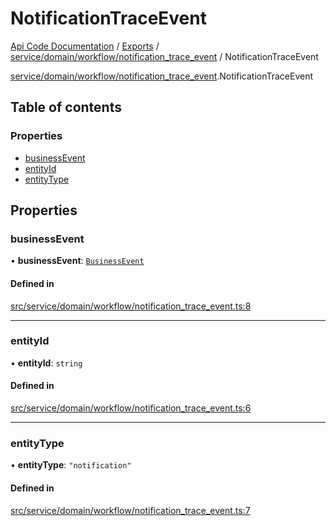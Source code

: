 # NotificationTraceEvent
 
[Api Code Documentation](../README.md) / [Exports](../modules.md) / [service/domain/workflow/notification\_trace\_event](../modules/service_domain_workflow_notification_trace_event.md) / NotificationTraceEvent

[service/domain/workflow/notification_trace_event](../modules/service_domain_workflow_notification_trace_event.md).NotificationTraceEvent

## Table of contents

### Properties

- [businessEvent](service_domain_workflow_notification_trace_event.NotificationTraceEvent.md#businessevent)
- [entityId](service_domain_workflow_notification_trace_event.NotificationTraceEvent.md#entityid)
- [entityType](service_domain_workflow_notification_trace_event.NotificationTraceEvent.md#entitytype)

## Properties

### businessEvent

• **businessEvent**: [`BusinessEvent`](../modules/service_domain_business_event.md#businessevent)

#### Defined in

[src/service/domain/workflow/notification_trace_event.ts:8](https://github.com/openkfw/TruBudget/blob/95e6f8a/api/src/service/domain/workflow/notification_trace_event.ts#L8)

___

### entityId

• **entityId**: `string`

#### Defined in

[src/service/domain/workflow/notification_trace_event.ts:6](https://github.com/openkfw/TruBudget/blob/95e6f8a/api/src/service/domain/workflow/notification_trace_event.ts#L6)

___

### entityType

• **entityType**: ``"notification"``

#### Defined in

[src/service/domain/workflow/notification_trace_event.ts:7](https://github.com/openkfw/TruBudget/blob/95e6f8a/api/src/service/domain/workflow/notification_trace_event.ts#L7)

